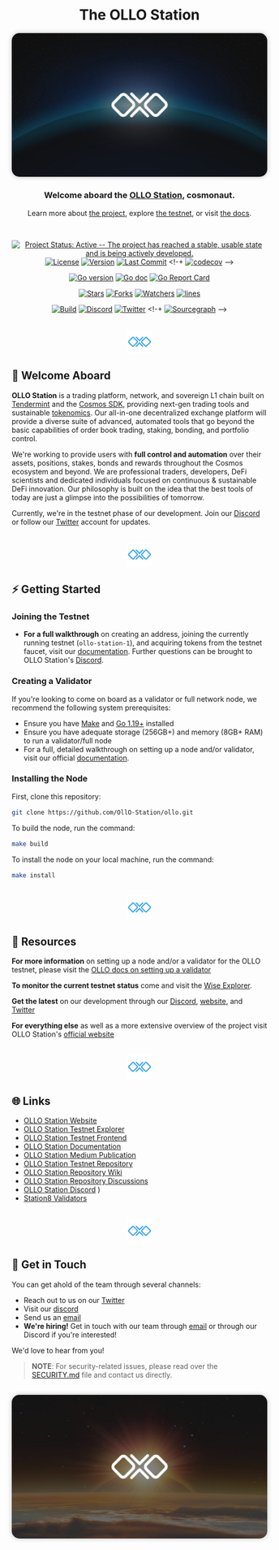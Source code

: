 <!--
parent:
  order: false
-->


<h1 align="center">The OLLO Station</h1>

<p align="center">
<img src="assets/olloeclipse.jpg" style="border-radius: 15px; box-shadow: 0px 0px 10px rgba(0,0,0,0.25);"/>
</p>

<h3 align="center">Welcome aboard the <a href="https://ollostation.zone">OLLO Station</a>, cosmonaut.</h3>

<p align="center">
Learn more about <a href="https://ollostation.zone">the project</a>, explore <a href="https://explorer.ollo.zone">the testnet</a>, or visit <a href="https://docs.ollo.zone">the docs</a>.
</p>

<br/>

<div align="center">

[![Project Status: Active -- The project has reached a stable, usable
state and is being actively
developed.](https://img.shields.io/badge/repo%20status-Active-green.svg?style=flat-square)](https://www.repostatus.org/#active)
[![License](https://img.shields.io/github/license/ollo-station/ollo.svg?style=flat-square)](https://github.com/OLLO-Station/ollo)
[![Version](https://img.shields.io/github/tag/OllO-Station/ollo.svg?style=flat-square)](https://github.com/OllO-Station/ollo/releases/latest)
[![Last Commit](https://img.shields.io/github/last-commit/ollo-station/ollo.svg?style=flat-square)](https://github.com/OLLO-Station/ollo)
<!-+ [![codecov](https://codecov.io/gh/ollo-station/ollo/branch/master/graph/badge.svg)](https://codecov.io/gh/ollo-station/ollo) -->

[![Go version](https://img.shields.io/badge/go-1.19-blue.svg)](https://github.com/moovweb/gvm)
[![Go doc](https://img.shields.io/badge/godoc-reference-blue?style=flat-square&logo=go)](https://pkg.go.dev/github.com/OllO-Station/ollo/v11)
[![Go Report
Card](https://goreportcard.com/badge/github.com/OLLO-Station/ollo?style=flat-square)](https://goreportcard.com/report/github.com/OllO-Station/ollo/v11)


[![Stars](https://img.shields.io/github/stars/ollo-station/ollo.svg?style=flat-square)](https://github.com/OLLO-Station/ollo/stargazers)
[![Forks](https://img.shields.io/github/forks/ollo-station/ollo.svg?style=flat-square)](https://github.com/OLLO-Station/ollo)
[![Watchers](https://img.shields.io/github/watchers/ollo-station/ollo.svg?style=flat-square)](https://github.com/OLLO-Station/ollo/watchers)
[![lines](https://tokei.rs/b1/github/ollo-station/ollo?category=lines)](https://github.com/ollo-station/ollo)


[![Build](https://github.com/ollo-station/ollo/actions/workflows/build.yml/badge.svg)](https://github.com/ollo-station/ollo/actions/workflows/build.yml)
[![Discord](https://badgen.net/badge/icon/discord?icon=discord&label)](https://discord.gg/euGcGgdq7M)
[![Twitter](https://img.shields.io/twitter/follow/ollostation.svg?label=@OLLOStation)](https://twitter.com/intent/follow?screen_name=OLLOStation)
<!-+ [![Sourcegraph](https://sourcegraph.com/github.com/ollo-station/ollo/-/badge.svg)](https://sourcegraph.com/github.com/ollo-station/ollo?badge) -->


</div>
<br/>
<div align="center">
<img src="./assets/logolblue.png" height="50" align="center"/>
</div>


## 🤝 Welcome Aboard

**OLLO Station** is a trading platform, network, and sovereign L1 chain built on [Tendermint](https://tendermint.com) and the [Cosmos SDK](https://github.com/cosmos/cosmos-sdk), providing next-gen trading tools and sustainable [tokenomics](https://docs.ollo.zone/about/tokenomics). Our all-in-one decentralized exchange platform will provide a diverse suite of advanced, automated tools that go beyond the basic capabilities of order book trading, staking, bonding, and portfolio control. 

We're working to provide users with **full control and automation** over their assets, positions, stakes, bonds and rewards throughout the Cosmos ecosystem and beyond. We are professional traders, developers, DeFi scientists and dedicated individuals focused on continuous & sustainable DeFi innovation. Our philosophy is built on the idea that the best tools of today are just a glimpse into the possibilities of tomorrow.

Currently, we're in the testnet phase of our development. Join our [Discord](https://discord.gg/pVCk6BDS) or follow our [Twitter](https://twitter.com/OLLOStation) account for updates.

<br/>
<div align="center">
<img src="./assets/logolblue.png" height="50" align="center"/>
</div>

## ⚡ Getting Started

### Joining the Testnet

+ **For a full walkthrough** on creating an address, joining the currently running testnet (`ollo-station-1`), and acquiring tokens from the testnet faucet, visit our [documentation](https://docs.ollo.zone). Further questions can be brought to OLLO Station's [Discord](https://discord.gg/pVCk6BDS).

### Creating a Validator

If you're looking to come on board as a validator or full network node, we recommend the following system prerequisites:

+ Ensure you have [Make](https://www.gnu.org/software/make/) and [Go 1.19+](https://golang.org/dl/) installed
+ Ensure you have adequate storage (256GB+) and memory (8GB+ RAM) to run a validator/full node
+ For a full, detailed walkthrough on setting up a node and/or validator, visit our official [documentation](https://docs.ollo.zone).

### Installing the Node

First, clone this repository:
```bash
git clone https://github.com/OllO-Station/ollo.git
```

To build the node, run the command:

```bash
make build
```

To install the node on your local machine, run the command:

```bash
make install
```

<br/>

<div align="center">
<img src="./assets/logolblue.png" height="50" align="center"/>
</div>


## 👥 Resources

**For more information** on setting up a node and/or a validator for the OLLO testnet, please visit the [OLLO docs on setting up a validator](https://docs.ollo.zone/validators/running_a_node)

**To monitor the current testnet status** come and visit the [Wise Explorer](https://explorer.ollo.zone).

**Get the latest** on our development through our [Discord](https://discord.gg/euGcGgdq7M), [website](https://ollostation.zone), and [Twitter](https://twitter.com/ollostation)

**For everything else** as well as a more extensive overview of the project visit OLLO Station's [official website](https://ollo.zone)


<br/>
<div align="center">
<img src="./assets/logolblue.png" height="50" align="center"/>
</div>

<!-- ### Contributors -->
<!-- ![GitHub Contributors Image](https://contrib.rocks/image?repo=OLLO-Station/ollo) -->

<!-- ## 🗄️ Roadmap -->


<!-- <br> -->

## 🌐 Links

+ [OLLO Station Website](https://ollostation.zone)
+ [OLLO Station Testnet Explorer](https://explorer.ollo.zone)
+ [OLLO Station Testnet Frontend](https://testnet.ollo.zone)
+ [OLLO Station Documentation](https://docs.ollo.zone)
+ [OLLO Station Medium Publication](https://medium.com/@OllOStation)
+ [OLLO Station Testnet Repository](https://github.com/OLLO-Station/networks)
+ [OLLO Station Repository Wiki](https://github.com/OLLO-Station/ollo/wiki)
+ [OLLO Station Repository Discussions](https://github.com/OLLO-Station/ollo/discussions)
+ [OLLO Station Discord](https://discord.gg/euGcGgdq7M)
)
+ [Station8 Validators](https://station8.zone)

<br/>

<div align="center">
<img src="./assets/logolblue.png" height="50" align="center"/>
</div>



## 💬 Get in Touch

You can get ahold of the team through several channels:

+ Reach out to us on our [Twitter](https://twitter.com/ollostation)
+ Visit our [discord](https://discord.gg/euGcGgdq7M) 
+ Send us an [email](hi@station8.zone)
+ **We're hiring!** Get in touch with our team through [email](jobs@station8.zone) or through our Discord if you're interested!

We'd love to hear from you!

> **NOTE**: For security-related issues, please read over the [SECURITY.md](https://github.com/ollo-station/ollo/tree/master/SECURITY.md) file and contact us directly.

<br/>

<img src="assets/ollojupiter.jpg" style="border-radius: 15px; box-shadow: 0px 0px 10px rgba(0,0,0,0.25);"/>


